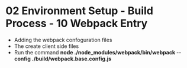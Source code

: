 # 02 Environment Setup - Build Process - 10 Webpack Entry

- Adding the webpack confoguration files
- The create client side files
- Run the command
	**node ./node_modules/webpack/bin/webpack --config ./build/webpack.base.config.js**